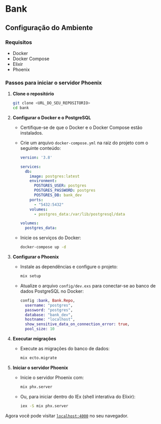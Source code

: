 # Bank

## Configuração do Ambiente

### Requisitos

- Docker
- Docker Compose
- Elixir
- Phoenix

### Passos para iniciar o servidor Phoenix

1. **Clone o repositório**

   ```sh
   git clone <URL_DO_SEU_REPOSITORIO>
   cd bank
   ```

2. **Configurar o Docker e o PostgreSQL**

   - Certifique-se de que o Docker e o Docker Compose estão instalados.
   - Crie um arquivo `docker-compose.yml` na raiz do projeto com o seguinte conteúdo:

     ```yaml
     version: '3.8'

     services:
       db:
         image: postgres:latest
         environment:
           POSTGRES_USER: postgres
           POSTGRES_PASSWORD: postgres
           POSTGRES_DB: bank_dev
         ports:
           - "5432:5432"
         volumes:
           - postgres_data:/var/lib/postgresql/data

     volumes:
       postgres_data:
     ```

   - Inicie os serviços do Docker:

     ```sh
     docker-compose up -d
     ```

3. **Configurar o Phoenix**

   - Instale as dependências e configure o projeto:

     ```sh
     mix setup
     ```

   - Atualize o arquivo `config/dev.exs` para conectar-se ao banco de dados PostgreSQL no Docker:

     ```elixir
     config :bank, Bank.Repo,
       username: "postgres",
       password: "postgres",
       database: "bank_dev",
       hostname: "localhost",
       show_sensitive_data_on_connection_error: true,
       pool_size: 10
     ```

4. **Executar migrações**

   - Execute as migrações do banco de dados:

     ```sh
     mix ecto.migrate
     ```

5. **Iniciar o servidor Phoenix**

   - Inicie o servidor Phoenix com:

     ```sh
     mix phx.server
     ```

   - Ou, para iniciar dentro do IEx (shell interativa do Elixir):

     ```sh
     iex -S mix phx.server
     ```

Agora você pode visitar [`localhost:4000`](http://localhost:4000) no seu navegador.